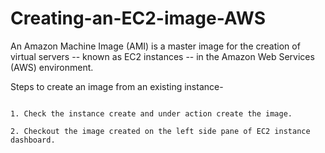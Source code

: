 # Creating-an-EC2-image-AWS

An Amazon Machine Image (AMI) is a master image for the creation of virtual servers -- known as EC2 instances -- in the Amazon Web Services (AWS) environment.

Steps to create an image from an existing instance-

```

1. Check the instance create and under action create the image.

2. Checkout the image created on the left side pane of EC2 instance dashboard.

```
